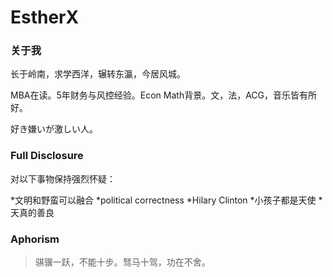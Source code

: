 # EstherX

### 关于我

长于岭南，求学西洋，辗转东瀛，今居风城。

MBA在读。5年财务与风控经验。Econ Math背景。文，法，ACG，音乐皆有所好。

好き嫌いが激しい人。

### Full Disclosure

对以下事物保持强烈怀疑：

*文明和野蛮可以融合
*political correctness
*Hilary Clinton
*小孩子都是天使
*天真的善良

### Aphorism

>骐骥一跃，不能十步。驽马十驾，功在不舍。

